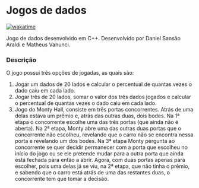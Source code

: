 # Jogos de dados

[![wakatime](https://wakatime.com/badge/user/920a7e43-2969-4212-82ff-1b375685ff58/project/a38691d1-81d5-4c57-ba09-e5d8f34801b7.svg)](https://wakatime.com/badge/user/920a7e43-2969-4212-82ff-1b375685ff58/project/a38691d1-81d5-4c57-ba09-e5d8f34801b7)

Jogo de dados desenvolvido em C++. Desenvolvido por Daniel Sansão Araldi e Matheus Vanunci.

### Descrição

O jogo possui três opções de jogadas, as quais são:

1. Jogar um dados de 20 lados e calcular o percentual de quantas vezes o dado caiu em cada lado.
2. Jogar três de 20 lados, somar o valor dos três dados jogados e calcular o percentual de quantas vezes o dado caiu em cada lado.
3. Jogo do Monty Hall, consiste em três portas concorrentes. Atrás de uma delas estava um prêmio e, atrás das outras duas, dois bodes. Na 1ª etapa o concorrente escolhe uma das três portas (que ainda não é aberta). Na 2ª etapa, Monty abre uma das outras duas portas que o concorrente não escolheu, revelando que o carro não se encontra nessa porta e revelando um dos bodes. Na 3ª etapa Monty pergunta ao concorrente se quer decidir permanecer com a porta que escolheu no início do jogo ou se ele pretende mudar para a outra porta que ainda está fechada para então a abrir. Agora, com duas portas apenas para escolher, pois uma delas já se viu, na 2ª etapa, que não tinha o prêmio, e sabendo que o carro está atrás de uma das restantes duas, o concorrente tem que tomar a decisão.
